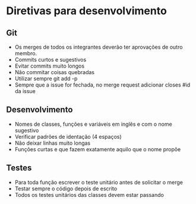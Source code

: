# Diretivas para desenvolvimento

## Git
* Os merges de todos os integrantes deverão ter aprovações de outro membro.
* Commits curtos e sugestivos
* Evitar commits muito longos
* Não commitar coisas quebradas
* Utilizar sempre git add -p
* Sempre que a issue for fechada, no merge request adicionar closes #id da issue

## Desenvolvimento
* Nomes de classes, funções e variáveis em inglês e com o nome sugestivo
* Verificar padrões de identação (4 espaços)
* Não deixar linhas muito longas
* Funções curtas e que fazem exatamente aquilo que o nome propõe

## Testes
* Para toda função escrever o teste unitário antes de solicitar o merge
* Testar sempre o código depois de escrito
* Todos os testes unitários das classes devem estar passando
